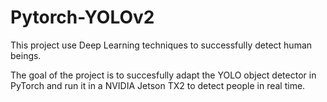 # Pytorch-YOLOv2
This project use Deep Learning techniques to successfully detect human beings.

The goal of the project is to succesfully adapt the YOLO object detector in PyTorch and run it in a NVIDIA Jetson TX2 to detect people in real time.
